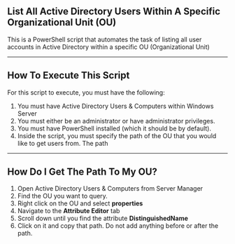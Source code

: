 ## List All Active Directory Users Within A Specific Organizational Unit (OU)

This is a PowerShell script that automates the task of listing all user accounts 
in Active Directory within a specific OU (Organizational Unit)

---

## How To Execute This Script

For this script to execute, you must have the following: 

1. You must have Active Directory Users & Computers within Windows Server
2. You must either be an administrator or have administrator privileges. 
3. You must have PowerShell installed (which it should be by default).
4. Inside the script, you must specify the path of the OU that you would like to get users from. The path 


---

## How Do I Get The Path To My OU?


1. Open Active Directory Users & Computers from Server Manager
2. Find the OU you want to query.
3. Right click on the OU and select **properties**
4. Navigate to the **Attribute Editor** tab
5. Scroll down until you find the attribute **DistinguishedName**
6. Click on it and copy that path. Do not add anything before or after the path. 

